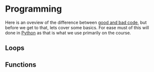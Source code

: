 # Programming

Here is an oveview of the difference between [good and bad code], but before we get to that, lets cover some basics. For ease must of this will done in [Python] as that is what we use primarily on the course.

## Loops

## Functions


[Python]: /41936/Concepts/Python
[good and bad code]: https://medium.com/@todbotts.triangles/what-is-good-bad-code-an-illustrated-example-for-non-programmers-1222b600a0f0
